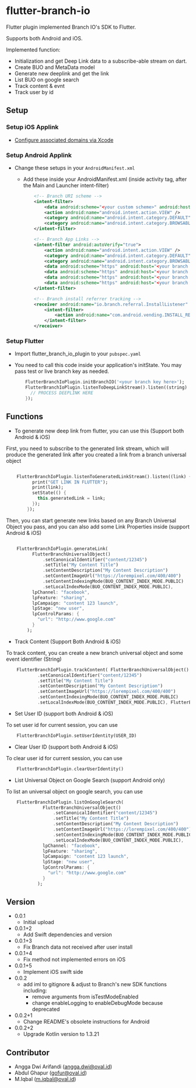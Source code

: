 # flutter-branch-io

Flutter plugin implemented Branch IO's SDK to Flutter.

Supports both Android and iOS.

Implemented function:

- Initialization and get Deep Link data to a subscribe-able stream on dart.
- Create BUO and MetaData model
- Generate new deeplink and get the link
- List BUO on google search
- Track content & evnt
- Track user by id

## Setup

### Setup iOS Applink

- [Configure associated domains via Xcode](https://docs.branch.io/apps/ios/#configure-associated-domains)

### Setup Android Applink

- Change these setups in your `AndroidManifest.xml`
  - Add these inside your AndroidManifest.xml (inside activity tag, after the Main and Launcher intent-filter)

    ```xml
        <!-- Branch URI scheme -->
        <intent-filter>
            <data android:scheme="<your custom scheme>" android:host="open"/>
            <action android:name="android.intent.action.VIEW" />
            <category android:name="android.intent.category.DEFAULT" />
            <category android:name="android.intent.category.BROWSABLE" />
        </intent-filter>
    ```

    ```xml
        <!-- Branch App Links -->
        <intent-filter android:autoVerify="true">
            <action android:name="android.intent.action.VIEW" />
            <category android:name="android.intent.category.DEFAULT" />
            <category android:name="android.intent.category.BROWSABLE" />
            <data android:scheme="https" android:host="<your branch app host>.test-app.link" /><!-- Test Scheme -->
            <data android:scheme="https" android:host="<your branch app host>-alternate.test-app.link" /> <!-- Test Scheme -->
            <data android:scheme="https" android:host="<your branch app host>.app.link" /> <!-- Live Scheme -->
            <data android:scheme="https" android:host="<your branch app host>-alternate.app.link" /> <!-- Live Scheme -->
        </intent-filter>
    ```

    ```xml
        <!-- Branch install referrer tracking -->
        <receiver android:name="io.branch.referral.InstallListener" android:exported="true">
            <intent-filter>
                <action android:name="com.android.vending.INSTALL_REFERRER" />
            </intent-filter>
        </receiver>
    ```

### Setup Flutter

- Import flutter_branch_io_plugin to your `pubspec.yaml`
- You need to call this code inside your application's initState. You may pass test or live branch key as needed.

    ```dart
        FlutterBranchIoPlugin.initBranchIO('<your branch key here>');
        FlutterBranchIoPlugin.listenToDeepLinkStream().listen((string) {
          // PROCESS DEEPLINK HERE
        });
    ```

## Functions

- To generate new deep link from flutter, you can use this (Support both Android & iOS)

First, you need to subscribe to the generated link stream, which will produce the generated link after you created a link from a branch universal object

```dart

    FlutterBranchIoPlugin.listenToGeneratedLinkStream().listen((link) {
          print("GET LINK IN FLUTTER");
          print(link);
          setState(() {
            this.generatedLink = link;
          });
        });
```

Then, you can start generate new links based on any Branch Universal Object you pass, and you can also add some Link Properties inside (support Android & iOS)

```dart

    FlutterBranchIoPlugin.generateLink(
          FlutterBranchUniversalObject()
              .setCanonicalIdentifier("content/12345")
              .setTitle("My Content Title")
              .setContentDescription("My Content Description")
              .setContentImageUrl("https://lorempixel.com/400/400")
              .setContentIndexingMode(BUO_CONTENT_INDEX_MODE.PUBLIC)
              .setLocalIndexMode(BUO_CONTENT_INDEX_MODE.PUBLIC),
          lpChannel: "facebook",
          lpFeature: "sharing",
          lpCampaign: "content 123 launch",
          lpStage: "new user",
          lpControlParams: {
            "url": "http://www.google.com"
          }
        );
```

- Track Content (Support Both Android & iOS)

To track content, you can create a new branch universal object and some event identifier (String)

```dart
    FlutterBranchIoPlugin.trackContent( FlutterBranchUniversalObject()
            .setCanonicalIdentifier("content/12345")
            .setTitle("My Content Title")
            .setContentDescription("My Content Description")
            .setContentImageUrl("https://lorempixel.com/400/400")
            .setContentIndexingMode(BUO_CONTENT_INDEX_MODE.PUBLIC)
            .setLocalIndexMode(BUO_CONTENT_INDEX_MODE.PUBLIC), FlutterBranchStandardEvent.VIEW_ITEM);
```

- Set User ID (support both Android & iOS)

To set user id for current session, you can use

```dart
    FlutterBranchIoPlugin.setUserIdentity(USER_ID)
```

- Clear User ID (support both Android & iOS)

To clear user id for current session, you can use

```dart
    FlutterBranchIoPlugin.clearUserIdentity()
```

- List Universal Object on Google Search (support Android only)

To list an universal object on google search, you can use

```dart
    FlutterBranchIoPlugin.listOnGoogleSearch(
              FlutterBranchUniversalObject()
                  .setCanonicalIdentifier("content/12345")
                  .setTitle("My Content Title")
                  .setContentDescription("My Content Description")
                  .setContentImageUrl("https://lorempixel.com/400/400")
                  .setContentIndexingMode(BUO_CONTENT_INDEX_MODE.PUBLIC)
                  .setLocalIndexMode(BUO_CONTENT_INDEX_MODE.PUBLIC),
              lpChannel: "facebook",
              lpFeature: "sharing",
              lpCampaign: "content 123 launch",
              lpStage: "new user",
              lpControlParams: {
                "url": "http://www.google.com"
              }
            );
```

## Version

- 0.0.1
  - Initial upload
- 0.0.1+2
  - Add Swift dependencies and version
- 0.0.1+3
  - Fix Branch data not received after user install
- 0.0.1+4
  - Fix method not implemented errors on iOS
- 0.0.1+5
  - Implement iOS swift side
- 0.0.2
  - add iml to gitignore & adjust to Branch's new SDK functions including:
    - remove arguments from isTestModeEnabled
    - change enableLogging to enableDebugMode because deprecated
- 0.0.2+1
  - Change README's obsolete instructions for Android
- 0.0.2+2
  - Upgrade Kotlin version to 1.3.21

## Contributor

- Angga Dwi Arifandi (angga.dwi@oval.id)
- Abdul Ghapur (gofur@oval.id)
- M.Iqbal (m.iqbal@oval.id)
